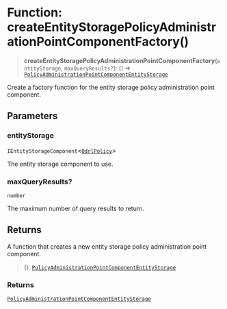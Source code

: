 # Function: createEntityStoragePolicyAdministrationPointComponentFactory()

> **createEntityStoragePolicyAdministrationPointComponentFactory**(`entityStorage`, `maxQueryResults?`): () => [`PolicyAdministrationPointComponentEntityStorage`](../classes/PolicyAdministrationPointComponentEntityStorage.md)

Create a factory function for the entity storage policy administration point component.

## Parameters

### entityStorage

`IEntityStorageComponent`\<[`OdrlPolicy`](../classes/OdrlPolicy.md)\>

The entity storage component to use.

### maxQueryResults?

`number`

The maximum number of query results to return.

## Returns

A function that creates a new entity storage policy administration point component.

> (): [`PolicyAdministrationPointComponentEntityStorage`](../classes/PolicyAdministrationPointComponentEntityStorage.md)

### Returns

[`PolicyAdministrationPointComponentEntityStorage`](../classes/PolicyAdministrationPointComponentEntityStorage.md)
